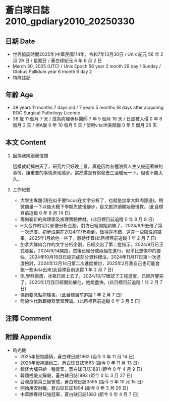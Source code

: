 [_metadata_:encoding]: - "utf-8"
[_metadata_:language]: - "zh-Hant-TW"
[_metadata_:fileformat]: - "markdown"
[_metadata_:MIME_type]: - "text/plain"
[_metadata_:markdown_version]: - "commonmark version 0.30"
[_metadata_:markdown_spec]: - "https://spec.commonmark.org/0.30/"

# 蒼白球日誌2010_gpdiary2010_20250330 #

## 日期 Date ##

* 世界協調時間2025年(中華民國114年，令和7年)3月30日 / Unix 紀元 56 年 2 月 29 日 / 星期日 / 蒼白球紀元 6 年 6 月 2 日
* March 30, 2025 (UTC) / Unix Epoch 56 year 2 month 29 day / Sunday / Globus Pallidum year 6 month 6 day 2
* 特殊註記:

## 年齡 Age ##

* 38 years 11 months 7 days old / 7 years 5 months 18 days after acquiring ROC Surgical Pathology Licence
* 38 歲 11 個月 7 天 / 成為病理專科醫師 7 年 5 個月 18 天 / 日誌被入侵 0 年 6 個月 2 天 / 擦A酸 0 年 10 個月 5 天 / 使用vitalift美顏器 0 年 5 個月 26 天

## 本文 Content ##

1. 因為我媽跟我催譜

    這樣就耗掉白天了，研究片只好晚上看。真是因為各種浪費人生又被逼著做的事情，讓重要的事情原地踏步。當然還是有偷偷去三溫暖玩一下。但也不能太久。

2. 工作紀要

    - 大學生專題(現在似乎要focus在文字分析了，也就是加拿大鮮肉那邊)。稍微商量一下以後大概下學期先放慢腳步，從文獻評讀開始慢慢教。(此目標目前追蹤 0 年 8 月 14 日)
    - 籌備嶄新的病理學及病理實驗教材。(此目標目前追蹤 0 年 8 月 8 日)
    - H大合作的切片影像分析企劃，對方已經開始訓練了，2024/9/9去催了第一次進度。初步成果在2024/11/15看到，做得還不錯，還差一些陰性的結果，2025年1月給他一些了，靜待佳音(此目標目前追蹤 1 年 2 月 7 日)
    - 加拿大鮮肉合作的文字分析企劃，已經交出了第二批指示。2024/9月已正式發薪，2024/9/14開跑，然後已經分成兩組在進行，似乎比想像中的要快，2024年10月18日已經完成部分資料標注。2024年11月17日第一次進度檢討，2024年12月14日第二次進度檢討，2025年2月我自己也可能會跑一些data出來(此目標目前追蹤 1 年 2 月 7 日)
    - BL學科搬遷，冰箱已經上去了，2024/10/17確認了工程進度，已經評鑒完了，2025年1月我已經開始催他，他說盡快。(此目標目前追蹤 1 年 2 月 7 日)
    - 偶爾要念點病理書。(此目標目前追蹤 1 年 2 月 7 日)
    - 唸線性代數跟機器學習理論。(此目標目前追蹤 0 年 3 月 5 日)

## 注釋 Comment ##


## 附錄 Appendix ##

* 時光機
    - 2025年授袍講稿，蒼白球日誌1662 (距今 0 年 11 月 14 日)
    - 2025年授袍講稿二，蒼白球日誌1663 (距今 0 年 11 月 13 日)
    - 錯怪大埔只給一種青菜，蒼白球日誌1881 (距今 0 年 4 月 9 日)
    - 韓國戒嚴又解嚴，蒼白球日誌1893 (距今 0 年 3 月 27 日)
    - 台灣疫情第三級警戒，蒼白球日誌0595 (距今 3 年 10 月 15 日)
    - 開始用安耐曬，蒼白球日誌1894 (距今 0 年 3 月 26 日)
    - 中華隊奪得12強冠軍，蒼白球日誌1883 (距今 0 年 4 月 7 日)
